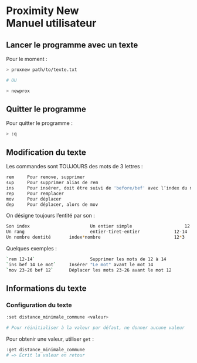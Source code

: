 # Proximity New<br>Manuel utilisateur



## Lancer le programme avec un texte

Pour le moment :

~~~bash
> proxnew path/to/texte.txt

# OU

> newprox
~~~



## Quitter le programme



Pour quitter le programme :

~~~bash
> :q
~~~



## Modification du texte

Les commandes sont TOUJOURS des mots de 3 lettres :

~~~bash
rem		Pour remove, supprimer
sup		Pour supprimer alias de rem
ins		Pour insérer, doit être suivi de 'before/bef' avec l’index du mot avant lequel insérer
rep		Pour remplacer
mov		Pour déplacer
dep		Pour déplacer, alors de mov
~~~



On désigne toujours l’entité par son :

~~~bash
Son index						Un entier simple					12        Le 12e mot
Un rang							entier-tiret-entier				12-14     Les mots 12 à 14
Un nombre dentité		index*nombre							12*3			12 et les 2 mots suivants
~~~



Quelques exemples :



~~~bash
`rem 12-14`						Supprimer les mots de 12 à 14
`ins bef 14 Le mot` 	Insérer "Le mot" avant le mot 14
`mov 23-26 bef 12`		Déplacer les mots 23-26 avant le mot 12
~~~



## Informations du texte



### Configuration du texte

~~~bash
:set distance_minimale_commune <valeur>

# Pour réinitialiser à la valeur par défaut, ne donner aucune valeur
~~~



Pour obtenir une valeur, utiliser `get` :

~~~bash
:get distance_minimale_commune
# => Écrit la valeur en retour
~~~

